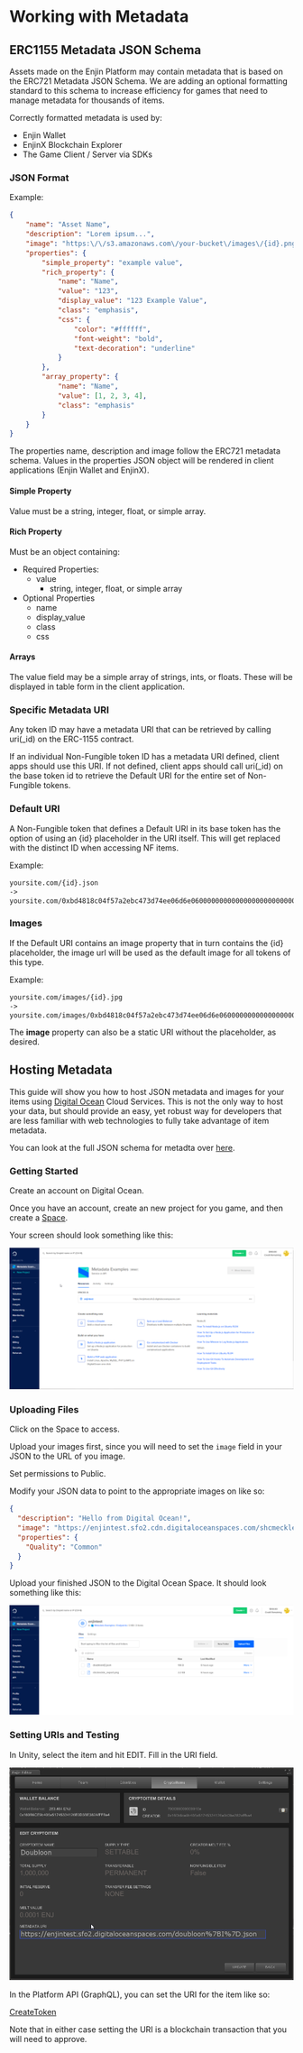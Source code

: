 # Working with Metadata

## ERC1155 Metadata JSON Schema

Assets made on the Enjin Platform may contain metadata that is based on the ERC721 Metadata JSON Schema. We are adding an optional formatting standard to this schema to increase efficiency for games that need to manage metadata for thousands of items.

Correctly formatted metadata is used by:
* Enjin Wallet
* EnjinX Blockchain Explorer
* The Game Client / Server via SDKs

### JSON Format
Example:
```json
{
	"name": "Asset Name",
	"description": "Lorem ipsum...",
	"image": "https:\/\/s3.amazonaws.com\/your-bucket\/images\/{id}.png",
	"properties": {
		"simple_property": "example value",
		"rich_property": {
			"name": "Name",
			"value": "123",
			"display_value": "123 Example Value",
			"class": "emphasis",
			"css": {
				"color": "#ffffff",
				"font-weight": "bold",
				"text-decoration": "underline"
			}
		},
		"array_property": {
			"name": "Name",
			"value": [1, 2, 3, 4],
			"class": "emphasis"
		}
	}
}
```
The properties name, description and image follow the ERC721 metadata schema. Values in the properties JSON object will be rendered in client applications (Enjin Wallet and EnjinX).

#### Simple Property
Value must be a string, integer, float, or simple array.

#### Rich Property
Must be an object containing:
* Required Properties:
  * value
    * string, integer, float, or simple array
* Optional Properties
  * name
  * display_value
  * class
  * css

#### Arrays
The value field may be a simple array of strings, ints, or floats. These will be displayed in table form in the client application.

### Specific Metadata URI
Any token ID may have a metadata URI that can be retrieved by calling uri(_id) on the ERC-1155 contract.

If an individual Non-Fungible token ID has a metadata URI defined, client apps should use this URI. If not defined, client apps should call uri(_id) on the base token id to retrieve the Default URI for the entire set of Non-Fungible tokens.

### Default URI
A Non-Fungible token that defines a Default URI in its base token has the option of using an {id} placeholder in the URI itself. This will get replaced with the distinct ID when accessing NF items.

Example:
```
yoursite.com/{id}.json
->
yoursite.com/0xbd4818c04f57a2ebc473d74ee06d6e0600000000000000000000000000000001.json
```

### Images
If the Default URI contains an image property that in turn contains the {id} placeholder, the image url will be used as the default image for all tokens of this type.

Example:
```
yoursite.com/images/{id}.jpg
->
yoursite.com/images/0xbd4818c04f57a2ebc473d74ee06d6e0600000000000000000000000000000001.jpg
```

The **image** property can also be a static URI without the placeholder, as desired.

## Hosting Metadata

This guide will show you how to host JSON metadata and images for your items
using [Digital Ocean](https://enj.in/digital-ocean) Cloud Services. This is not the only
way to host your data, but should provide an easy, yet robust way for developers that
are less familiar with web technologies to fully take advantage of item metadata.

You can look at the full JSON schema for metadta over [here](./erc1155_metadata_json_schema.md).

### Getting Started
Create an account on Digital Ocean.

Once you have an account, create an new
project for you game, and then create a [Space](https://www.digitalocean.com/docs/spaces/).

Your screen should look something like this:

![Getting Started](../docs/images/metadata_digitalocean_getting_started.png)

### Uploading Files
Click on the Space to access.

Upload your images first, since you will need to set the `image` field in your JSON to the URL of you image.

Set permissions to Public.

Modify your JSON data to point to the appropriate images on like so:

```json
{
  "description": "Hello from Digital Ocean!",
  "image": "https://enjintest.sfo2.cdn.digitaloceanspaces.com/shcmeckle_export.png",
  "properties": {
    "Quality": "Common"
  }
}
```

Upload your finished JSON to the Digital Ocean Space. It should look something like this:

![Digital Ocean Upload](../docs/images/metadata_digitalocean_upload.png)

### Setting URIs and Testing

In Unity, select the item and hit EDIT. Fill in the URI field.

![Digital Ocean Unity](../docs/images/metadata_digitalocean_unity_uri.png)

In the Platform API (GraphQL), you can set the URI for the item like so:

[CreateToken](../examples/CreateToken.gql)

Note that in either case setting the URI is a blockchain transaction that you will need to approve.
